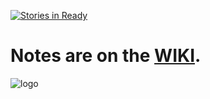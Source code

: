 [![Stories in Ready](https://badge.waffle.io/defn-podcast/show-notes.png?label=ready&title=Ready)](https://waffle.io/defn-podcast/show-notes)

# Notes are on the [WIKI](https://github.com/defn-podcast/show-notes/wiki).

![logo](https://cloud.githubusercontent.com/assets/120437/20456631/b40d0276-ae7a-11e6-8524-a2605143e279.jpg)
